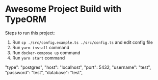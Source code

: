 # Awesome Project Build with TypeORM

Steps to run this project:

1. Run `cp ./src/config.example.ts ./src/config.ts` and edit config file
2. Run `yarn install` command
3. Run `docker-compose up` command
4. Run `yarn start` command

"type": "postgres",
"host": "localhost",
"port": 5432,
"username": "test",
"password": "test",
"database": "test",
